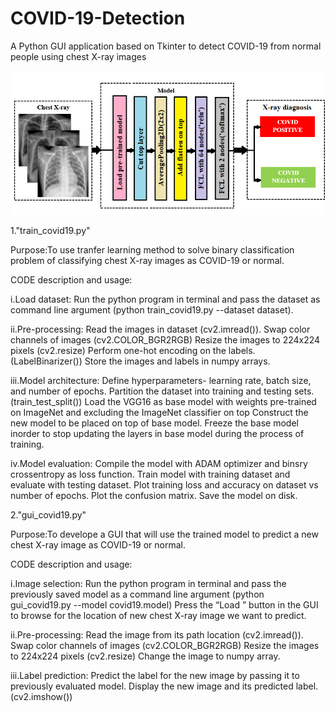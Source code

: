 # COVID-19-Detection
A Python GUI application based on Tkinter  to detect COVID-19 from normal people using chest X-ray images

![Diagnosis of COVID-19 from chest X-ray](https://github.com/ainigma13/COVID-19-Detection/blob/main/pic/3.png)

1."train_covid19.py"

Purpose:To use tranfer learning method to solve binary classification problem of classifying chest X-ray images as COVID-19 or normal.

CODE description and usage:

i.Load dataset:
Run the python program in terminal and pass the dataset as command line argument (python train_covid19.py --dataset dataset).

ii.Pre-processing:
Read the images in dataset (cv2.imread()).
Swap color channels of images (cv2.COLOR_BGR2RGB)
Resize the images to 224x224 pixels (cv2.resize)
Perform one-hot encoding on the labels.(LabelBinarizer())
Store the images and labels in numpy arrays.

iii.Model architecture:
Define hyperparameters- learning rate, batch size, and number of epochs.
Partition the dataset into training and testing sets.(train_test_split())
Load the VGG16 as base model with weights pre-trained on ImageNet and excluding the ImageNet classifier on top
Construct the new model to be placed on top of base model.
Freeze the base model inorder to stop updating the layers in base model during the process of training.

iv.Model evaluation:
Compile the model with ADAM optimizer and binsry crossentropy as loss function.
Train model with training dataset and evaluate with testing dataset.
Plot training loss and accuracy on dataset vs number of epochs.
Plot the confusion matrix.
Save the model on disk.




2."gui_covid19.py"

Purpose:To develope a GUI that will use the trained model to predict a new chest X-ray image as COVID-19 or normal.

CODE description and usage:

i.Image selection:
Run the python program in terminal and pass the previously saved model as a command line argument (python gui_covid19.py --model covid19.model)
Press the “Load ” button in the GUI to browse for the location of new chest X-ray image we want to predict.

ii.Pre-processing:
Read the image from its path location (cv2.imread()).
Swap color channels of images (cv2.COLOR_BGR2RGB)
Resize the images to 224x224 pixels (cv2.resize)
Change the image to numpy array.

iii.Label prediction:
Predict the label for the new image by passing it to previously evaluated model.
Display the new image and its predicted label. (cv2.imshow())

